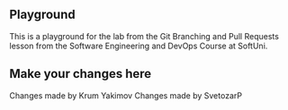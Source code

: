 Playground
---

This is a playground for the lab from the Git Branching and Pull Requests lesson from the Software Engineering and DevOps Course at SoftUni.

Make your changes here
---


Changes made by Krum Yakimov
Changes made by SvetozarP
